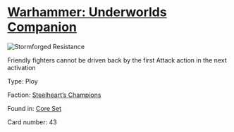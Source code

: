# [Warhammer: Underworlds Companion](https://guidokessels.github.io/wh-underworlds)

  

![Stormforged Resistance](https://warhammerunderworlds.com/wp-content/uploads/sites/6/2017/12/043_ENG-Stormforged-Resistance.png)

Friendly fighters cannot be driven back by the first Attack action in the next activation

Type: Ploy

Faction: [Steelheart’s Champions](https://guidokessels.github.io/wh-underworlds/factions/steelhearts-champions.md)

Found in: [Core Set](https://guidokessels.github.io/wh-underworlds/locations/core-set.md)

Card number: 43
